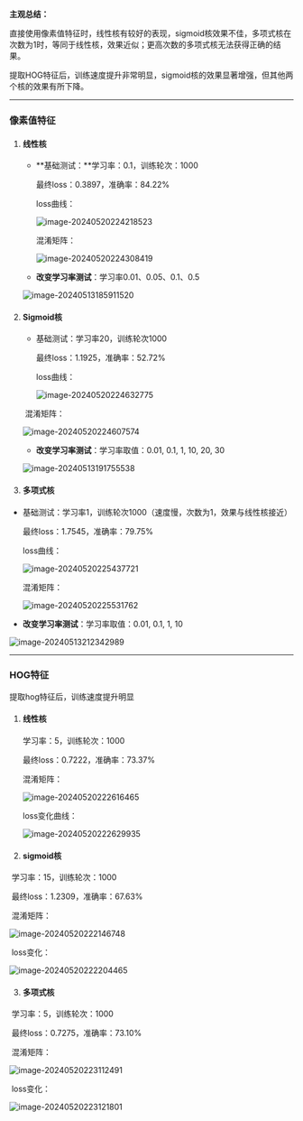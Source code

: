 **主观总结：**

直接使用像素值特征时，线性核有较好的表现，sigmoid核效果不佳，多项式核在次数为1时，等同于线性核，效果近似；更高次数的多项式核无法获得正确的结果。

提取HOG特征后，训练速度提升非常明显，sigmoid核的效果显著增强，但其他两个核的效果有所下降。

----

### 像素值特征

1. #### 线性核

   - **基础测试：**学习率：0.1，训练轮次：1000

     最终loss：0.3897，准确率：84.22%
     
     loss曲线：
     
     ![image-20240520224218523](SVM.assets/image-20240520224218523.png)
     
     混淆矩阵：
     
     ![image-20240520224308419](SVM.assets/image-20240520224308419.png)

   

   - **改变学习率测试**：学习率0.01、0.05、0.1、0.5

   ![image-20240513185911520](SVM.assets/image-20240513185911520.png)

2. #### Sigmoid核

   - 基础测试：学习率20，训练轮次1000

     最终loss：1.1925，准确率：52.72%
     
     loss曲线：
     
     ![image-20240520224632775](SVM.assets/image-20240520224632775.png)

   ​	混淆矩阵：

   ![image-20240520224607574](SVM.assets/image-20240520224607574.png)

   - **改变学习率测试**：学习率取值：0.01, 0.1, 1, 10, 20, 30

   ![image-20240513191755538](SVM.assets/image-20240513191755538.png)

3. #### 多项式核

- 基础测试：学习率1，训练轮次1000（速度慢，次数为1，效果与线性核接近）

  最终loss：1.7545，准确率：79.75%
  
  loss曲线：
  
  ![image-20240520225437721](SVM.assets/image-20240520225437721.png)
  
  混淆矩阵：
  
  ![image-20240520225531762](SVM.assets/image-20240520225531762.png)

- **改变学习率测试**：学习率取值：0.01, 0.1, 1, 10

![image-20240513212342989](SVM.assets/image-20240513212342989.png)

----



### HOG特征

提取hog特征后，训练速度提升明显

1. #### 线性核

   学习率：5，训练轮次：1000

   最终loss：0.7222，准确率：73.37%
   
   混淆矩阵：
   
   ![image-20240520222616465](SVM.assets/image-20240520222616465.png)
   
   loss变化曲线：
   
   ![image-20240520222629935](SVM.assets/image-20240520222629935.png)

2. #### sigmoid核

​	学习率：15，训练轮次：1000

​	最终loss：1.2309，准确率：67.63%

​	混淆矩阵：

![image-20240520222146748](SVM.assets/image-20240520222146748.png)

​	loss变化：

![image-20240520222204465](SVM.assets/image-20240520222204465.png)

3. #### 多项式核

​	学习率：5，训练轮次：1000

​	最终loss：0.7275，准确率：73.10%

​	混淆矩阵：

![image-20240520223112491](SVM.assets/image-20240520223112491.png)

​	loss变化：

![image-20240520223121801](SVM.assets/image-20240520223121801.png)